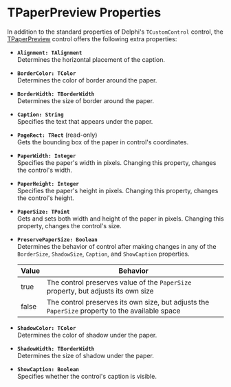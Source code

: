 TPaperPreview Properties
========================

In addition to the standard properties of Delphi's `TCustomControl` control, the [TPaperPreview](TPaperPreview.md) control offers the following extra properties:

- **`Alignment: TAlignment`** \
  Determines the horizontal placement of the caption.

- **`BorderColor: TColor`** \
  Determines the color of border around the paper.
  
- **`BorderWidth: TBorderWidth`** \
  Determines the size of border around the paper.

- **`Caption: String`** \
  Specifies the text that appears under the paper.

- **`PageRect: TRect`** (read-only) \
  Gets the bounding box of the paper in control's coordinates.

- **`PaperWidth: Integer`** \
  Specifies the paper's width in pixels. Changing this property, changes the control's width.

- **`PaperHeight: Integer`** \
  Specifies the paper's height in pixels. Changing this property, changes the control's height.

- **`PaperSize: TPoint`** \
  Gets and sets both width and height of the paper in pixels. Changing this property, changes the control's size.

- **`PreservePaperSize: Boolean`** \
  Determines the behavior of control after making changes in any of the `BorderSize`, `ShadowSize`, `Caption`, and `ShowCaption` properties.
  
  | Value   | Behavior                                                                                        |
  |---------|-------------------------------------------------------------------------------------------------|
  | true    | The control preserves value of the `PaperSize` property, but adjusts its own size               |
  | false   | The control preserves its own size, but adjusts the `PaperSize` property to the available space |

- **`ShadowColor: TColor`** \
  Determines the color of shadow under the paper.

- **`ShadowWidth: TBorderWidth`** \
  Determines the size of shadow under the paper.

- **`ShowCaption: Boolean`** \
  Specifies whether the control's caption is visible.
